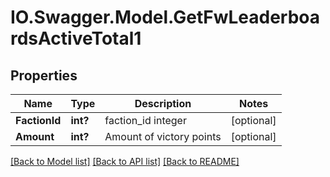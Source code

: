 # IO.Swagger.Model.GetFwLeaderboardsActiveTotal1
## Properties

Name | Type | Description | Notes
------------ | ------------- | ------------- | -------------
**FactionId** | **int?** | faction_id integer | [optional] 
**Amount** | **int?** | Amount of victory points | [optional] 

[[Back to Model list]](../README.md#documentation-for-models) [[Back to API list]](../README.md#documentation-for-api-endpoints) [[Back to README]](../README.md)

